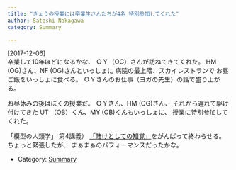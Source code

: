 ```yaml
---
title: "きょうの授業には卒業生さんたちが4名 特別参加してくれた"
author: Satoshi Nakagawa
category: Summary

---
```


[2017-12-06]  
 卒業して10年ほどになるかな、
ＯＹ（OG）さんが訪ねてきてくれた。
HM (OG)さん、NF (OG)さんといっしょに
病院の最上階、スカイレストランで
お昼ご飯をいっしょに食べる。
ＯＹさんのお仕事（ヨガの先生）の話で盛り上がる。

 お昼休みの後はぼくの授業だ。
ＯＹさん、HM (OG)さん、
それから遅れて駆け付けてきた
UT （OB）くん、MY (OB)くんもいっしょに、
授業に特別参加してくれた。

 「模型の人類学」
第4講義）
[「賭けとしての知覚」](/~satoshi/anthrop/class/model/trust.html)をがんばって終わらせる。
ちょっと緊張したが、
まぁまぁのパフォーマンスだったかな。

- Category: [Summary](/categories.html#Summary)

